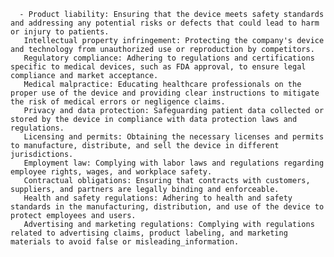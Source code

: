       - Product liability: Ensuring that the device meets safety standards and addressing any potential risks or defects that could lead to harm or injury to patients.
       Intellectual property infringement: Protecting the company's device and technology from unauthorized use or reproduction by competitors.
       Regulatory compliance: Adhering to regulations and certifications specific to medical devices, such as FDA approval, to ensure legal compliance and market acceptance.
       Medical malpractice: Educating healthcare professionals on the proper use of the device and providing clear instructions to mitigate the risk of medical errors or negligence claims.
       Privacy and data protection: Safeguarding patient data collected or stored by the device in compliance with data protection laws and regulations.
       Licensing and permits: Obtaining the necessary licenses and permits to manufacture, distribute, and sell the device in different jurisdictions.
       Employment law: Complying with labor laws and regulations regarding employee rights, wages, and workplace safety.
       Contractual obligations: Ensuring that contracts with customers, suppliers, and partners are legally binding and enforceable.
       Health and safety regulations: Adhering to health and safety standards in the manufacturing, distribution, and use of the device to protect employees and users.
       Advertising and marketing regulations: Complying with regulations related to advertising claims, product labeling, and marketing materials to avoid false or misleading_information.


